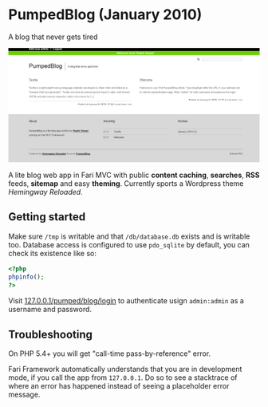 # PumpedBlog (January 2010)

A blog that never gets tired

![image](https://github.com/radekstepan/PumpedBlog/raw/master/example.png)

A lite blog web app in Fari MVC with public **content caching**, **searches**, **RSS** feeds, **sitemap** and easy **theming**. Currently sports a Wordpress theme *Hemingway Reloaded*.

## Getting started

Make sure `/tmp` is writable and that `/db/database.db` exists and is writable too. Database access is configured to use `pdo_sqlite` by default, you can check its existence like so:

```php
<?php
phpinfo();
?>
```

Visit [127.0.0.1/pumped/blog/login](http://127.0.0.1/pumped/blog/login) to authenticate usign `admin:admin` as a username and password.

## Troubleshooting

On PHP 5.4+ you will get "call-time pass-by-reference" error.

Fari Framework automatically understands that you are in development mode, if you call the app from `127.0.0.1`. Do so to see a stacktrace of where an error has happened instead of seeing a placeholder error message.